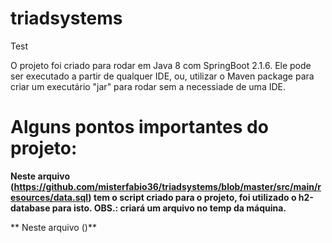 # triadsystems
Test

O projeto foi criado para rodar em Java 8 com SpringBoot 2.1.6. Ele pode ser executado a partir de qualquer IDE, ou, utilizar o Maven package para criar um executário "jar" para rodar sem a necessiade de uma IDE.

# Alguns pontos importantes do projeto:

**Neste arquivo (https://github.com/misterfabio36/triadsystems/blob/master/src/main/resources/data.sql) tem o script criado para o projeto, foi utilizado o h2-database para isto. OBS.: criará um arquivo no temp da máquina.**

** Neste arquivo ()**
